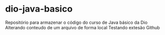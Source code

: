 # dio-java-basico
Repositório para armazenar o código do curso de Java básico da Dio
Alterando conteudo de um arquivo de forma local
Testando extesão Github